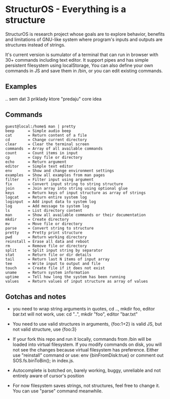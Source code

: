 # StructurOS - Everything is a structure #

StructurOS is research project whose goals are to explore behavior, benefits and
limitations of GNU-like system where program's inputs and outputs are structures
instead of strings.

It's current version is sumulator of a terminal that can run in browser with
30+ commands including text editor. It support pipes and has simple persistent
filesystem using localStorage, You can also define your own commands in JS and
save them in /bin, or you can edit existing commands.

## Examples ##

.. sem dat 3 priklady ktore "predaju" core idea

## Commands ##

    guest@local:/home$ man | pretty
    beep      = Simple audio beep
    cat       = Return content of a file
    cd        = Change current directory
    clear     = Clear the terminal screen
    commands  = Array of all available commands
    count     = Count items in input
    cp        = Copy file or directory
    echo      = Return argument
    editor    = Simple text editor
    env       = Show and change environment settings
    examples  = Show all examples from man pages
    filter    = Filter input using argument
    fix       = Convert input string to string structure
    join      = Join array into string using optional glue
    keys      = Return keys of input structure as array of strings
    logcat    = Return entire system log
    loginput  = Add input data to system log
    log       = Add message to system log
    ls        = List directory content
    man       = Show all available commands or their documentation
    mkdir     = Create directory
    mv        = Move file or directory
    parse     = Convert string to structure
    pretty    = Pretty print structure
    pwd       = Return working directory
    reinstall = Erase all data and reboot
    rm        = Remove file or directory
    split     = Split input string by separator
    stat      = Return file or dir details
    tail      = Return last N items of input array
    tee       = Write input to output and file
    touch     = Create file if it does not exist
    uname     = Return system information
    uptime    = Tell how long the system has been running
    values    = Return values of input structure as array of values

## Gotchas and notes ##

- you need to wrap string arguments in quotes, cd .., mkdir foo, editor bar.txt
will not work, use: cd "..", mkdir "foo", editor "bar.txt"

- You need to use valid structures in arguments, {foo:1+2} is valid JS, but not
valid structure, use {foo:3}

- If your fork this repo and run it locally, commands from /bin will be loaded
into virtual filesystem. If you modify commands on disk, you will not see the
changes because virtual filesystem has preference. Either use "reinstall"
command or use: env {binFromDisk:true} or comment out SOS.fs.binToBin(); in
index.js.

- Autocomplete is botched on, barely working, buggy, unreliable and not entirely
aware of cursor's position

- For now filesystem saves strings, not structures, feel free to change it. You
  can use "parse" command meanwhile.
